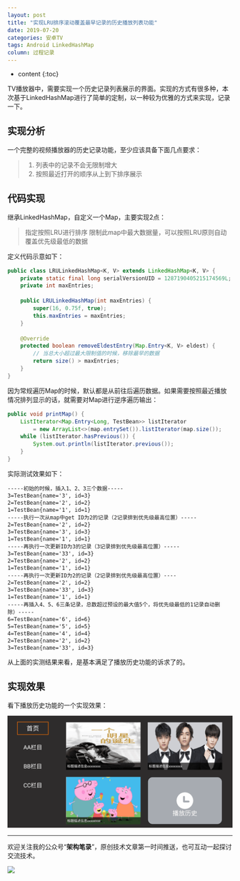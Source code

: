 ```yaml
---
layout: post
title: "实现LRU排序滚动覆盖最早记录的历史播放列表功能"
date: 2019-07-20
categories: 安卓TV
tags: Android LinkedHashMap
column: 过程记录
---
```


* content
{:toc}

TV播放器中，需要实现一个历史记录列表展示的界面。实现的方式有很多种，本次基于LinkedHashMap进行了简单的定制，以一种较为优雅的方式来实现，记录一下。





## 实现分析

一个完整的视频播放器的历史记录功能，至少应该具备下面几点要求：

> 1. 列表中的记录不会无限制增大
> 2. 按照最近打开的顺序从上到下排序展示

## 代码实现

继承LinkedHashMap，自定义一个Map，主要实现2点：

> 指定按照LRU进行排序
> 限制此map中最大数据量，可以按照LRU原则自动覆盖优先级最低的数据

定义代码示意如下：

```java
public class LRULinkedHashMap<K, V> extends LinkedHashMap<K, V> {
    private static final long serialVersionUID = 1287190405215174569L;
    private int maxEntries;

    public LRULinkedHashMap(int maxEntries) {
        super(16, 0.75f, true);
        this.maxEntries = maxEntries;
    }

    @Override
    protected boolean removeEldestEntry(Map.Entry<K, V> eldest) {
        // 当总大小超过最大限制值的时候，移除最早的数据
        return size() > maxEntries;
    }
}
```

因为常规遍历Map的时候，默认都是从前往后遍历数据。如果需要按照最近播放情况排列显示的话，就需要对Map进行逆序遍历输出：

```java
public void printMap() {
    ListIterator<Map.Entry<Long, TestBean>> listIterator 
        = new ArrayList<>(map.entrySet()).listIterator(map.size());
    while (listIterator.hasPrevious()) {
        System.out.println(listIterator.previous());
    }
}
```

实际测试效果如下：

```
-----初始的时候，插入1、2、3三个数据-----
3=TestBean{name='3', id=3}
2=TestBean{name='2', id=2}
1=TestBean{name='1', id=1}
-----执行一次从map中get ID为2的记录（2记录排到优先级最高位置）-----
2=TestBean{name='2', id=2}
3=TestBean{name='3', id=3}
1=TestBean{name='1', id=1}
-----再执行一次更新ID为3的记录（3记录排到优先级最高位置）-----
3=TestBean{name='33', id=3}
2=TestBean{name='2', id=2}
1=TestBean{name='1', id=1}
-----再执行一次更新ID为2的记录（2记录排到优先级最高位置）----
2=TestBean{name='2', id=2}
3=TestBean{name='33', id=3}
1=TestBean{name='1', id=1}
-----再插入4、5、6三条记录，总数超过预设的最大值5个，将优先级最低的1记录自动删除）-----
6=TestBean{name='6', id=6}
5=TestBean{name='5', id=5}
4=TestBean{name='4', id=4}
2=TestBean{name='2', id=2}
3=TestBean{name='33', id=3}
```

从上面的实测结果来看，是基本满足了播放历史功能的诉求了的。

## 实现效果

看下播放历史功能的一个实现效果：

![](/assets/post_pics/2019-07-20-tv-develop-lru-history-records.md/problem_pics11.gif)

---

欢迎关注我的公众号“**架构笔录**”，原创技术文章第一时间推送，也可互动一起探讨交流技术。

![](https://raw.githubusercontent.com/veezean/pic_assets/master/assets/comm_pics/contact/gongzhonghao.png)